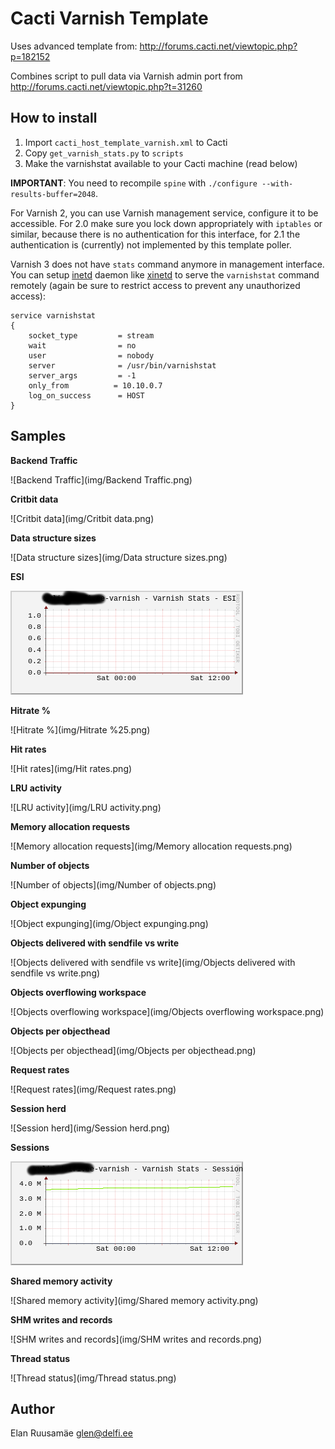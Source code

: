 Cacti Varnish Template
======================

Uses advanced template from:
<http://forums.cacti.net/viewtopic.php?p=182152>

Combines script to pull data via Varnish admin port from
<http://forums.cacti.net/viewtopic.php?t=31260>

How to install
--------------

 1. Import `cacti_host_template_varnish.xml` to Cacti
 2. Copy `get_varnish_stats.py` to `scripts`
 3. Make the varnishstat available to your Cacti machine (read below)

**IMPORTANT**: You need to recompile `spine` with `./configure --with-results-buffer=2048`.

For Varnish 2, you can use Varnish management service, configure it to be accessible. For 2.0 make sure you lock down appropriately with `iptables` or similar, because there is no authentication for this interface, for 2.1 the authentication is (currently) not implemented by this template poller.

Varnish 3 does not have `stats` command anymore in management interface. You can setup [inetd][1] daemon like [xinetd][2] to serve the `varnishstat` command remotely (again be sure to restrict access to prevent any unauthorized access):

```
service varnishstat
{
    socket_type         = stream
    wait                = no
    user                = nobody
    server              = /usr/bin/varnishstat
    server_args         = -1
    only_from          = 10.10.0.7
    log_on_success      = HOST
}
```

Samples
-------

**Backend Traffic**

![Backend Traffic](img/Backend Traffic.png)

**Critbit data**

![Critbit data](img/Critbit data.png)

**Data structure sizes**

![Data structure sizes](img/Data structure sizes.png)

**ESI**

![ESI](img/ESI.png)

**Hitrate %**

![Hitrate %](img/Hitrate %25.png)

**Hit rates**

![Hit rates](img/Hit rates.png)

**LRU activity**

![LRU activity](img/LRU activity.png)

**Memory allocation requests**

![Memory allocation requests](img/Memory allocation requests.png)

**Number of objects**

![Number of objects](img/Number of objects.png)

**Object expunging**

![Object expunging](img/Object expunging.png)

**Objects delivered with sendfile vs write**

![Objects delivered with sendfile vs write](img/Objects delivered with sendfile vs write.png)

**Objects overflowing workspace**

![Objects overflowing workspace](img/Objects overflowing workspace.png)

**Objects per objecthead**

![Objects per objecthead](img/Objects per objecthead.png)

**Request rates**

![Request rates](img/Request rates.png)

**Session herd**

![Session herd](img/Session herd.png)

**Sessions**

![Sessions](img/Sessions.png)

**Shared memory activity**

![Shared memory activity](img/Shared memory activity.png)

**SHM writes and records**

![SHM writes and records](img/SHM writes and records.png)

**Thread status**

![Thread status](img/Thread status.png)

Author
------

Elan Ruusamäe <glen@delfi.ee>


  [1]: http://en.wikipedia.org/wiki/Inetd
  [2]: http://en.wikipedia.org/wiki/Xinetd
